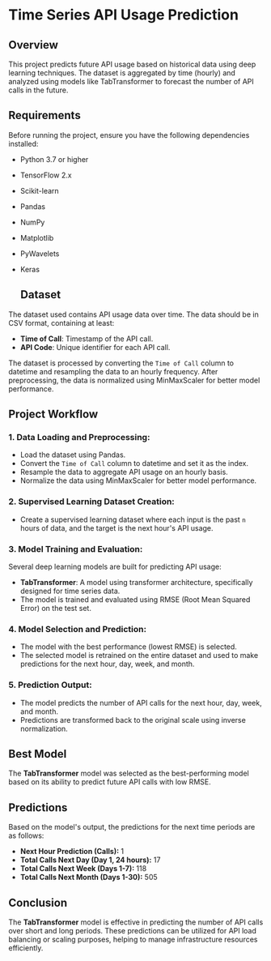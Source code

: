 # Time Series API Usage Prediction

## Overview

This project predicts future API usage based on historical data using deep learning techniques. The dataset is aggregated by time (hourly) and analyzed using models like TabTransformer to forecast the number of API calls in the future.

## Requirements

Before running the project, ensure you have the following dependencies installed:

- Python 3.7 or higher
- TensorFlow 2.x
- Scikit-learn
- Pandas
- NumPy
- Matplotlib
- PyWavelets
- Keras

  ## Dataset

The dataset used contains API usage data over time. The data should be in CSV format, containing at least:

- **Time of Call**: Timestamp of the API call.
- **API Code**: Unique identifier for each API call.

The dataset is processed by converting the `Time of Call` column to datetime and resampling the data to an hourly frequency. After preprocessing, the data is normalized using MinMaxScaler for better model performance.

## Project Workflow

### 1. Data Loading and Preprocessing:
- Load the dataset using Pandas.
- Convert the `Time of Call` column to datetime and set it as the index.
- Resample the data to aggregate API usage on an hourly basis.
- Normalize the data using MinMaxScaler for better model performance.

### 2. Supervised Learning Dataset Creation:
- Create a supervised learning dataset where each input is the past `n` hours of data, and the target is the next hour's API usage.

### 3. Model Training and Evaluation:
Several deep learning models are built for predicting API usage:
- **TabTransformer**: A model using transformer architecture, specifically designed for time series data.
- The model is trained and evaluated using RMSE (Root Mean Squared Error) on the test set.

### 4. Model Selection and Prediction:
- The model with the best performance (lowest RMSE) is selected.
- The selected model is retrained on the entire dataset and used to make predictions for the next hour, day, week, and month.

### 5. Prediction Output:
- The model predicts the number of API calls for the next hour, day, week, and month.
- Predictions are transformed back to the original scale using inverse normalization.

## Best Model

The **TabTransformer** model was selected as the best-performing model based on its ability to predict future API calls with low RMSE.

## Predictions

Based on the model's output, the predictions for the next time periods are as follows:

- **Next Hour Prediction (Calls):** 1
- **Total Calls Next Day (Day 1, 24 hours):** 17
- **Total Calls Next Week (Days 1-7):** 118
- **Total Calls Next Month (Days 1-30):** 505

## Conclusion

The **TabTransformer** model is effective in predicting the number of API calls over short and long periods. These predictions can be utilized for API load balancing or scaling purposes, helping to manage infrastructure resources efficiently.
